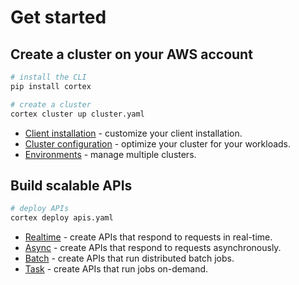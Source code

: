 # Get started

## Create a cluster on your AWS account

```bash
# install the CLI
pip install cortex

# create a cluster
cortex cluster up cluster.yaml
```

* [Client installation](clients/install.md) - customize your client installation.
* [Cluster configuration](clusters/management/create.md) - optimize your cluster for your workloads.
* [Environments](clusters/management/environments.md) - manage multiple clusters.

## Build scalable APIs

```bash
# deploy APIs
cortex deploy apis.yaml
```

* [Realtime](workloads/realtime/example.md) - create APIs that respond to requests in real-time.
* [Async](workloads/async/example.md) - create APIs that respond to requests asynchronously.
* [Batch](workloads/batch/example.md) - create APIs that run distributed batch jobs.
* [Task](workloads/task/example.md) - create APIs that run jobs on-demand.
